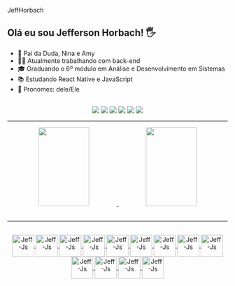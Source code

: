 JeffHorbach

## Olá eu sou Jefferson Horbach! 🖐

- 👧 Pai da Duda, Nina e Amy
- 👩‍💻 Atualmente trabalhando com back-end 
- 🎓 Graduando o 6º módulo em Análise e Desenvolvimento em Sistemas
- 📚 Estudando React Native e JavaScript
- 🙂 Pronomes: dele/Ele
<br>

<div align="center">
 <a href="https://www.linkedin.com/in/jeffersoncsantana/" target="_blank"><img src="https://img.shields.io/badge/LinkedIn-0077B5?style=for-the-badge&logo=linkedin&logoColor=white target="_blank"></a> 
    <a href="https://discord.gg/https://discord.gg/ySysHWhUUw" target="_blank"><img src="https://img.shields.io/badge/Discord-7289DA?style=for-the-badge&logo=discord&logoColor=white" target="_blank"></a> 
    <a href="https://instagram.com/jefferson_horbach_santana/" target="_blank"><img src="https://img.shields.io/badge/-Instagram-%23E4405F?style=for-the-badge&logo=instagram&logoColor=white" target="_blank"></a>
    <a href = "mailto:contatorafaballerini@gmail.com"><img src="https://img.shields.io/badge/-Gmail-%23333?style=for-the-badge&logo=gmail&logoColor=white" target="_blank"></a>
    <a href="mailto:jefferson.s.horbach@gmail.com"><img src="https://img.shields.io/badge/Gmail-D14836?style=for-the-badge&logo=gmail&logoColor=white" target="_blank"></a>
    <a href ="https://api.whatsapp.com/send?phone=555547988809922"><img src="https://img.shields.io/badge/WhatsApp-25D366?style=for-the-badge&logo=whatsapp&logoColor=white" target="_blank"></a>
</div>  
<hr>
<div align="center">
 <a href="https://github.com/JeffHorbach">
  <img height="180em" width="48%" src="https://github-readme-stats.vercel.app/api/top-langs/?username=jeffHorbach&layout=compact&langs_count=7&theme=dracula"/>
  <img height="180em" width="48%" src="https://github-readme-stats.vercel.app/api?username=JeffHorbach&show_icons=true&theme=dracula&include_all_commits=true&count_private=true"/>
</div><br>
<hr>
<div align="center"><br>
    <img align="center" alt="Jeff-Js" height="50" width="50" src="https://cdn.jsdelivr.net/gh/devicons/devicon/icons/html5/html5-original-wordmark.svg" />       
    <img align="center" alt="Jeff-Js" height="50" width="50" src="https://cdn.jsdelivr.net/gh/devicons/devicon/icons/css3/css3-original-wordmark.svg" />      
    <img align="center" alt="Jeff-Js" height="50" width="50" src="https://cdn.jsdelivr.net/gh/devicons/devicon/icons/javascript/javascript-original.svg"/>
    <img align="center" alt="Jeff-Js" height="50" width="50" src="https://cdn.jsdelivr.net/gh/devicons/devicon/icons/typescript/typescript-original.svg" />
    <img align="center" alt="Jeff-Js" height="50" width="50" src="https://cdn.jsdelivr.net/gh/devicons/devicon/icons/angularjs/angularjs-original.svg" />        
    <img align="center" alt="Jeff-Js" height="50" width="50" src="https://cdn.jsdelivr.net/gh/devicons/devicon/icons/nodejs/nodejs-plain-wordmark.svg" /> 
    <img align="center" alt="Jeff-Js" height="50" width="50" src="https://cdn.jsdelivr.net/gh/devicons/devicon/icons/java/java-original.svg" />
    <img align="center" alt="Jeff-Js" height="50" width="50" src="https://cdn.jsdelivr.net/gh/devicons/devicon/icons/spring/spring-original-wordmark.svg" />
    <img align="center" alt="Jeff-Js" height="50" width="50" src="https://cdn.jsdelivr.net/gh/devicons/devicon/icons/mysql/mysql-original-wordmark.svg" />          
    <img align="center" alt="Jeff-Js" height="50" width="50" src="https://cdn.jsdelivr.net/gh/devicons/devicon/icons/gradle/gradle-plain.svg" />
    <img align="center" alt="Jeff-Js" height="50" width="50" src="https://cdn.jsdelivr.net/gh/devicons/devicon/icons/selenium/selenium-original.svg" />
    <img align="center" alt="Jeff-Js" height="50" width="50" src="https://cdn.jsdelivr.net/gh/devicons/devicon/icons/tomcat/tomcat-original.svg" />
    <img align="center" alt="Jeff-Js" height="50" width="50" src="https://cdn.jsdelivr.net/gh/devicons/devicon/icons/react/react-original.svg"/>
</div>
